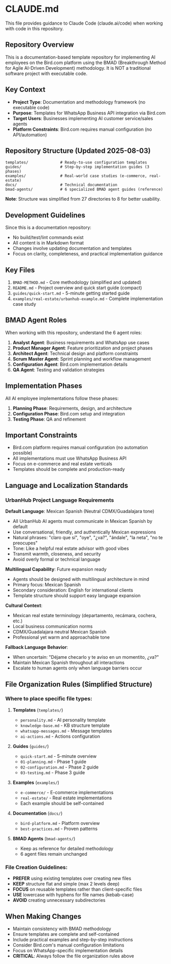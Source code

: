# CLAUDE.md

This file provides guidance to Claude Code (claude.ai/code) when working with code in this repository.

## Repository Overview

This is a documentation-based template repository for implementing AI employees on the Bird.com platform using the BMAD (Breakthrough Method for Agile AI-Driven Development) methodology. It is NOT a traditional software project with executable code.

## Key Context

- **Project Type**: Documentation and methodology framework (no executable code)
- **Purpose**: Templates for WhatsApp Business API integration via Bird.com
- **Target Users**: Businesses implementing AI customer service/sales agents
- **Platform Constraints**: Bird.com requires manual configuration (no API/automation)

## Repository Structure (Updated 2025-08-03)

```
templates/              # Ready-to-use configuration templates
guides/                 # Step-by-step implementation guides (3 phases)
examples/               # Real-world case studies (e-commerce, real-estate)
docs/                   # Technical documentation
bmad-agents/            # 6 specialized BMAD agent guides (reference)
```

**Note**: Structure was simplified from 27 directories to 8 for better usability.

## Development Guidelines

Since this is a documentation repository:
- No build/test/lint commands exist
- All content is in Markdown format
- Changes involve updating documentation and templates
- Focus on clarity, completeness, and practical implementation guidance

## Key Files

1. `BMAD-METHOD.md` - Core methodology (simplified and updated)
2. `README.md` - Project overview and quick start guide (compact)
3. `guides/quick-start.md` - 5-minute getting started guide
4. `examples/real-estate/urbanhub-example.md` - Complete implementation case study

## BMAD Agent Roles

When working with this repository, understand the 6 agent roles:
1. **Analyst Agent**: Business requirements and WhatsApp use cases
2. **Product Manager Agent**: Feature prioritization and project phases
3. **Architect Agent**: Technical design and platform constraints
4. **Scrum Master Agent**: Sprint planning and workflow management
5. **Configuration Agent**: Bird.com implementation details
6. **QA Agent**: Testing and validation strategies

## Implementation Phases

All AI employee implementations follow these phases:
1. **Planning Phase**: Requirements, design, and architecture
2. **Configuration Phase**: Bird.com setup and integration
3. **Testing Phase**: QA and refinement

## Important Constraints

- Bird.com platform requires manual configuration (no automation possible)
- All implementations must use WhatsApp Business API
- Focus on e-commerce and real estate verticals
- Templates should be complete and production-ready

## Language and Localization Standards

### UrbanHub Project Language Requirements

**Default Language**: Mexican Spanish (Neutral CDMX/Guadalajara tone)
- All UrbanHub AI agents must communicate in Mexican Spanish by default
- Use conversational, friendly, and authentically Mexican expressions
- Natural phrases: "claro que sí", "oye", "¿va?", "ándale", "la neta", "no te preocupes"
- Tone: Like a helpful real estate advisor with good vibes
- Transmit warmth, closeness, and security
- Avoid overly formal or technical language

**Multilingual Capability**: Future expansion ready
- Agents should be designed with multilingual architecture in mind
- Primary focus: Mexican Spanish
- Secondary consideration: English for international clients
- Template structure should support easy language expansion

**Cultural Context**:
- Mexican real estate terminology (departamento, recámara, cochera, etc.)
- Local business communication norms
- CDMX/Guadalajara neutral Mexican Spanish
- Professional yet warm and approachable tone

**Fallback Language Behavior**:
- When uncertain: "Déjame checarlo y te aviso en un momentito, ¿va?"
- Maintain Mexican Spanish throughout all interactions
- Escalate to human agents only when language barriers occur

## File Organization Rules (Simplified Structure)

### Where to place specific file types:

1. **Templates** (`templates/`)
   - `personality.md` - AI personality template
   - `knowledge-base.md` - KB structure template
   - `whatsapp-messages.md` - Message templates
   - `ai-actions.md` - Actions configuration

2. **Guides** (`guides/`)
   - `quick-start.md` - 5-minute overview
   - `01-planning.md` - Phase 1 guide
   - `02-configuration.md` - Phase 2 guide
   - `03-testing.md` - Phase 3 guide

3. **Examples** (`examples/`)
   - `e-commerce/` - E-commerce implementations
   - `real-estate/` - Real estate implementations
   - Each example should be self-contained

4. **Documentation** (`docs/`)
   - `bird-platform.md` - Platform overview
   - `best-practices.md` - Proven patterns

5. **BMAD Agents** (`bmad-agents/`)
   - Keep as reference for detailed methodology
   - 6 agent files remain unchanged

### File Creation Guidelines:

- **PREFER** using existing templates over creating new files
- **KEEP** structure flat and simple (max 2 levels deep)
- **FOCUS** on reusable templates rather than client-specific files
- **USE** lowercase with hyphens for file names (kebab-case)
- **AVOID** creating unnecessary subdirectories

## When Making Changes

- Maintain consistency with BMAD methodology
- Ensure templates are complete and self-contained
- Include practical examples and step-by-step instructions
- Consider Bird.com's manual configuration limitations
- Focus on WhatsApp-specific implementation details
- **CRITICAL**: Always follow the file organization rules above